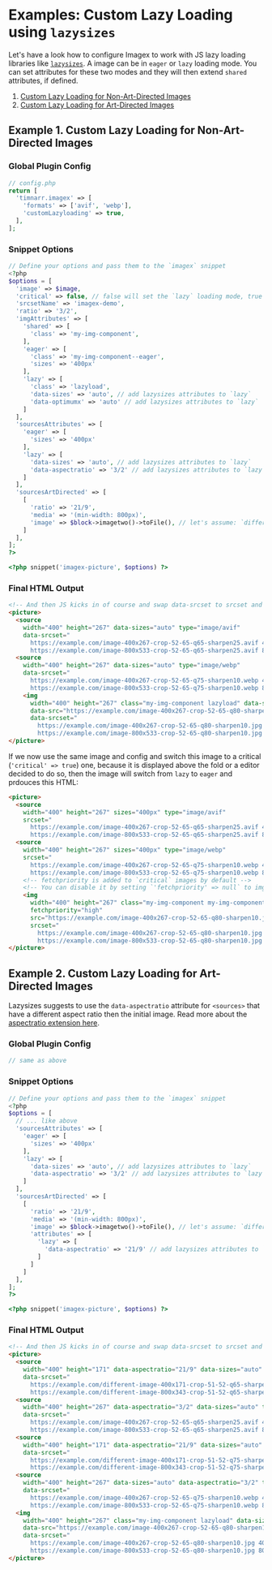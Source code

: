 # Examples: Custom Lazy Loading using `lazysizes`

Let's have a look how to configure Imagex to work with JS lazy loading libraries like [`lazysizes`](https://github.com/aFarkas/lazysizes). A image can be in `eager` or `lazy` loading mode. You can set attributes for these two modes and they will then extend `shared` attributes, if defined.

1. [Custom Lazy Loading for Non-Art-Directed Images](#example-1-custom-lazy-loading-for-non-art-directed-images)
2. [Custom Lazy Loading for Art-Directed Images](#example-2-custom-lazy-loading-for-art-directed-images)


## Example 1. Custom Lazy Loading for Non-Art-Directed Images
### Global Plugin Config
```php
// config.php
return [
  'timnarr.imagex' => [
    'formats' => ['avif', 'webp'],
    'customLazyloading' => true,
  ],
];
```

### Snippet Options
```php
// Define your options and pass them to the `imagex` snippet
<?php
$options = [
  'image' => $image,
  'critical' => false, // false will set the `lazy` loading mode, true will set it to `eager`
  'srcsetName' => 'imagex-demo',
  'ratio' => '3/2',
  'imgAttributes' => [
    'shared' => [
      'class' => 'my-img-component',
    ],
    'eager' => [
      'class' => 'my-img-component--eager',
      'sizes' => '400px'
    ],
    'lazy' => [
      'class' => 'lazyload',
      'data-sizes' => 'auto', // add lazysizes attributes to `lazy`
      'data-optimumx' => 'auto' // add lazysizes attributes to `lazy`
    ]
  ],
  'sourcesAttributes' => [
    'eager' => [
      'sizes' => '400px'
    ],
    'lazy' => [
      'data-sizes' => 'auto', // add lazysizes attributes to `lazy`
      'data-aspectratio' => '3/2' // add lazysizes attributes to `lazy`
    ]
  ],
  'sourcesArtDirected' => [
    [
      'ratio' => '21/9',
      'media' => '(min-width: 800px)',
      'image' => $block->imagetwo()->toFile(), // let's assume: `different-image.png`
    ]
  ],
];
?>

<?php snippet('imagex-picture', $options) ?>
```

### Final HTML Output
```html
<!-- And then JS kicks in of course and swap data-srcset to srcset and so on... -->
<picture>
  <source
    width="400" height="267" data-sizes="auto" type="image/avif"
    data-srcset="
      https://example.com/image-400x267-crop-52-65-q65-sharpen25.avif 400w,
      https://example.com/image-800x533-crop-52-65-q65-sharpen25.avif 800w">
  <source
    width="400" height="267" data-sizes="auto" type="image/webp"
    data-srcset="
      https://example.com/image-400x267-crop-52-65-q75-sharpen10.webp 400w,
      https://example.com/image-800x533-crop-52-65-q75-sharpen10.webp 800w">
    <img
      width="400" height="267" class="my-img-component lazyload" data-sizes="auto" decoding="async"
      data-src="https://example.com/image-400x267-crop-52-65-q80-sharpen10.jpg"
      data-srcset="
        https://example.com/image-400x267-crop-52-65-q80-sharpen10.jpg 400w,
        https://example.com/image-800x533-crop-52-65-q80-sharpen10.jpg 800w">
</picture>
```

If we now use the same image and config and switch this image to a critical (`'critical' => true`) one, because it is displayed above the fold or a editor decided to do so, then the image will switch from `lazy` to `eager` and prdouces this HTML:

```html
<picture>
  <source
    width="400" height="267" sizes="400px" type="image/avif"
    srcset="
      https://example.com/image-400x267-crop-52-65-q65-sharpen25.avif 400w,
      https://example.com/image-800x533-crop-52-65-q65-sharpen25.avif 800w">
  <source
    width="400" height="267" sizes="400px" type="image/webp"
    srcset="
      https://example.com/image-400x267-crop-52-65-q75-sharpen10.webp 400w,
      https://example.com/image-800x533-crop-52-65-q75-sharpen10.webp 800w">
    <!-- fetchpriority is added to `critical` images by default -->
    <!-- You can disable it by setting `'fetchpriority' => null` to imgAttributes['eager'] -->
    <img
      width="400" height="267" class="my-img-component my-img-component--eager" sizes="400px" decoding="async"
      fetchpriority="high"
      src="https://example.com/image-400x267-crop-52-65-q80-sharpen10.jpg"
      srcset="
        https://example.com/image-400x267-crop-52-65-q80-sharpen10.jpg 400w,
        https://example.com/image-800x533-crop-52-65-q80-sharpen10.jpg 800w">
</picture>
```


## Example 2. Custom Lazy Loading for Art-Directed Images
Lazysizes suggests to use the `data-aspectratio` attribute for `<sources>` that have a different aspect ratio then the initial image. Read more about the [aspectratio extension here](https://github.com/aFarkas/lazysizes/tree/gh-pages/plugins/aspectratio).

### Global Plugin Config
```php
// same as above
```

### Snippet Options
```php
// Define your options and pass them to the `imagex` snippet
<?php
$options = [
  // ... like above
  'sourcesAttributes' => [
    'eager' => [
      'sizes' => '400px'
    ],
    'lazy' => [
      'data-sizes' => 'auto', // add lazysizes attributes to `lazy`
      'data-aspectratio' => '3/2' // add lazysizes attributes to `lazy`
    ]
  ],
  'sourcesArtDirected' => [
    [
      'ratio' => '21/9',
      'media' => '(min-width: 800px)',
      'image' => $block->imagetwo()->toFile(), // let's assume: `different-image.png`
      'attributes' => [
        'lazy' => [
          'data-aspectratio' => '21/9' // add lazysizes attributes to `lazy`
        ]
      ]
    ]
  ],
];
?>

<?php snippet('imagex-picture', $options) ?>
```

### Final HTML Output
```html
<!-- And then JS kicks in of course and swap data-srcset to srcset and so on... -->
<picture>
  <source
    width="400" height="171" data-aspectratio="21/9" data-sizes="auto" media="(min-width: 800px)" type="image/avif"
    data-srcset="
      https://example.com/different-image-400x171-crop-51-52-q65-sharpen25.avif 400w,
      https://example.com/different-image-800x343-crop-51-52-q65-sharpen25.avif 800w">
  <source
    width="400" height="267" data-aspectratio="3/2" data-sizes="auto" type="image/avif"
    data-srcset="
      https://example.com/image-400x267-crop-52-65-q65-sharpen25.avif 400w,
      https://example.com/image-800x533-crop-52-65-q65-sharpen25.avif 800w">
  <source
    width="400" height="171" data-aspectratio="21/9" data-sizes="auto" media="(min-width: 800px)" type="image/webp"
    data-srcset="
      https://example.com/different-image-400x171-crop-51-52-q75-sharpen10.webp 400w,
      https://example.com/different-image-800x343-crop-51-52-q75-sharpen10.webp 800w">
  <source
    width="400" height="267" data-sizes="auto" data-aspectratio="3/2" type="image/webp"
    data-srcset="
      https://example.com/image-400x267-crop-52-65-q75-sharpen10.webp 400w,
      https://example.com/image-800x533-crop-52-65-q75-sharpen10.webp 800w">
  <img
    width="400" height="267" class="my-img-component lazyload" data-sizes="auto" decoding="async"
    data-src="https://example.com/image-400x267-crop-52-65-q80-sharpen10.jpg"
    data-srcset="
      https://example.com/image-400x267-crop-52-65-q80-sharpen10.jpg 400w,
      https://example.com/image-800x533-crop-52-65-q80-sharpen10.jpg 800w">
</picture>
```
